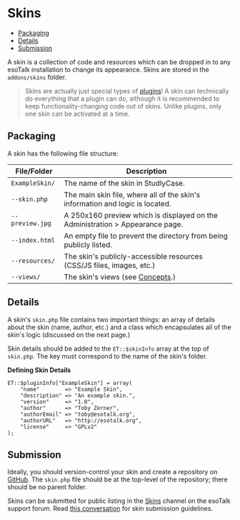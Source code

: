 # Skins

- [Packaging](#packaging)
- [Details](#details)
- [Submission](#submission)

A skin is a collection of code and resources which can be dropped in to any esoTalk installation to change its appearance. Skins are stored in the `addons/skins` folder.

> Skins are actually just special types of [plugins](/docs/plugins)! A skin can technically do everything that a plugin can do, although it is recommended to keep functionality-changing code out of skins. Unlike plugins, only one skin can be activated at a time.

<a name="packaging"></a>
## Packaging

A skin has the following file structure:

| File/Folder | Description |
| -- | -- |
| `ExampleSkin/` | The name of the skin in StudlyCase. |
| `--skin.php` | The main skin file, where all of the skin's information and logic is located. |
| `--preview.jpg` | A 250x160 preview which is displayed on the Administration > Appearance page. |
| `--index.html` | An empty file to prevent the directory from being publicly listed. |
| `--resources/` | The skin's publicly-accessible resources (CSS/JS files, images, etc.) |
| `--views/` | The skin's views (see [Concepts](/docs/skins/concepts).) |

<a name="details"></a>
## Details

A skin's `skin.php` file contains two important things: an array of details about the skin (name, author, etc.) and a class which encapsulates all of the skin's logic (discussed on the next page.)

Skin details should be added to the `ET::$skinInfo` array at the top of `skin.php`. The key must correspond to the name of the skin's folder.

**Defining Skin Details**

	ET::$pluginInfo["ExampleSkin"] = array(
		"name"        => "Example Skin",
		"description" => "An example skin.",
		"version"     => "1.0",
		"author"      => "Toby Zerner",
		"authorEmail" => "toby@esotalk.org",
		"authorURL"   => "http://esotalk.org",
		"license"     => "GPLv2"
	);

<a name="submission"></a>
## Submission

Ideally, you should version-control your skin and create a repository on [GitHub](http://github.com). The `skin.php` file should be at the top-level of the repository; there should be no parent folder.

Skins can be submitted for public listing in the [Skins](/skins) channel on the esoTalk support forum. Read [this conversation]() for skin submission guidelines.
